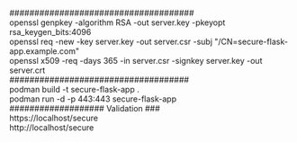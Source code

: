 #####################################\
openssl genpkey -algorithm RSA -out server.key -pkeyopt rsa_keygen_bits:4096\
openssl req -new -key server.key -out server.csr -subj "/CN=secure-flask-app.example.com"\
openssl x509 -req -days 365 -in server.csr -signkey server.key -out server.crt\
####################################\
podman build -t secure-flask-app .\
podman run -d -p 443:443  secure-flask-app\
###################   Validation ###\
https://localhost/secure\
http://localhost/secure

